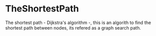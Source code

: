 TheShortestPath
===============

The shortest path - Dijkstra's algorithm -, this is an algorith to find the shortest path between nodes, its refered as a graph search path.
